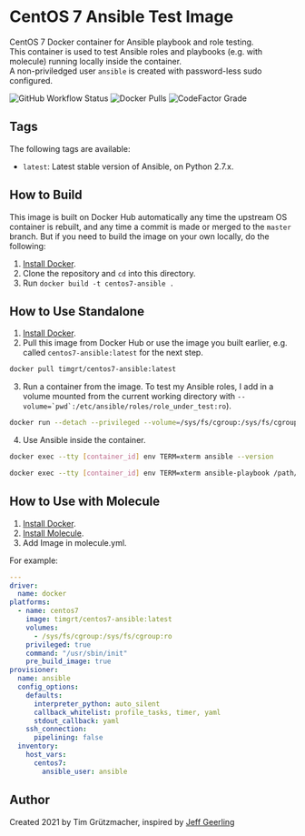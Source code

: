 # CentOS 7 Ansible Test Image

CentOS 7 Docker container for Ansible playbook and role testing.  
This container is used to test Ansible roles and playbooks (e.g. with molecule) running locally inside the container.  
A non-priviledged user `ansible` is created with password-less sudo configured.

![GitHub Workflow Status](https://img.shields.io/github/workflow/status/timgrt/docker-centos7-ansible/Docker%20Build%20and%20Publish) ![Docker Pulls](https://img.shields.io/docker/pulls/timgrt/centos7-ansible) ![CodeFactor Grade](https://img.shields.io/codefactor/grade/github/timgrt/docker-centos7-ansible/main)

## Tags

The following tags are available:

  - `latest`: Latest stable version of Ansible, on Python 2.7.x.

## How to Build

This image is built on Docker Hub automatically any time the upstream OS container is rebuilt, and any time a commit is made or merged to the `master` branch. But if you need to build the image on your own locally, do the following:

  1. [Install Docker](https://docs.docker.com/engine/installation/).
  2. Clone the repository and `cd` into this directory.
  3. Run `docker build -t centos7-ansible .`

## How to Use Standalone

  1. [Install Docker](https://docs.docker.com/engine/installation/).
  2. Pull this image from Docker Hub or use the image you built earlier, e.g. called `centos7-ansible:latest` for the next step.
  ```bash
  docker pull timgrt/centos7-ansible:latest
  ```
  3. Run a container from the image. To test my Ansible roles, I add in a volume mounted from the current working directory with ``--volume=`pwd`:/etc/ansible/roles/role_under_test:ro``).
  ```bash
  docker run --detach --privileged --volume=/sys/fs/cgroup:/sys/fs/cgroup:ro timgrt/centos7-ansible:latest
  ``` 
  4. Use Ansible inside the container.
  ```bash
  docker exec --tty [container_id] env TERM=xterm ansible --version
  ```
  ```bash
  docker exec --tty [container_id] env TERM=xterm ansible-playbook /path/to/ansible/playbook.yml
  ```

## How to Use with Molecule

  1. [Install Docker](https://docs.docker.com/engine/installation/).
  2. [Install Molecule](https://molecule.readthedocs.io/en/latest/installation.html).
  3. Add Image in molecule.yml.

For example:
```yaml
---
driver:
  name: docker
platforms:
  - name: centos7
    image: timgrt/centos7-ansible:latest
    volumes:
      - /sys/fs/cgroup:/sys/fs/cgroup:ro
    privileged: true
    command: "/usr/sbin/init"
    pre_build_image: true
provisioner:
  name: ansible
  config_options:
    defaults:
      interpreter_python: auto_silent
      callback_whitelist: profile_tasks, timer, yaml
      stdout_callback: yaml
    ssh_connection:
      pipelining: false
  inventory:
    host_vars:
      centos7:
        ansible_user: ansible
```

## Author

Created 2021 by Tim Grützmacher, inspired by [Jeff Geerling](https://www.jeffgeerling.com/)
